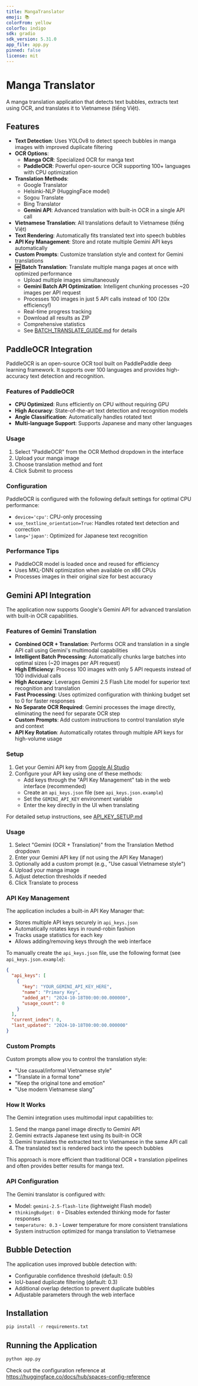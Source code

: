 ```yaml
---
title: MangaTranslator
emoji: 📚
colorFrom: yellow
colorTo: indigo
sdk: gradio
sdk_version: 5.31.0
app_file: app.py
pinned: false
license: mit
---
```


# Manga Translator

A manga translation application that detects text bubbles, extracts text using OCR, and translates it to Vietnamese (tiếng Việt).

## Features

- **Text Detection**: Uses YOLOv8 to detect speech bubbles in manga images with improved duplicate filtering
- **OCR Options**: 
  - **Manga OCR**: Specialized OCR for manga text
  - **PaddleOCR**: Powerful open-source OCR supporting 100+ languages with CPU optimization
- **Translation Methods**: 
  - Google Translator
  - Helsinki-NLP (HuggingFace model)
  - Sogou Translate
  - Bing Translator
  - **Gemini API**: Advanced translation with built-in OCR in a single API call
- **Vietnamese Translation**: All translations default to Vietnamese (tiếng Việt)
- **Text Rendering**: Automatically fits translated text into speech bubbles
- **API Key Management**: Store and rotate multiple Gemini API keys automatically
- **Custom Prompts**: Customize translation style and context for Gemini translations
- **🆕 Batch Translation**: Translate multiple manga pages at once with optimized performance
  - Upload multiple images simultaneously
  - **Gemini Batch API Optimization**: Intelligent chunking processes ~20 images per API request
  - Processes 100 images in just 5 API calls instead of 100 (20x efficiency!)
  - Real-time progress tracking
  - Download all results as ZIP
  - Comprehensive statistics
  - See [BATCH_TRANSLATE_GUIDE.md](BATCH_TRANSLATE_GUIDE.md) for details

## PaddleOCR Integration

PaddleOCR is an open-source OCR tool built on PaddlePaddle deep learning framework. It supports over 100 languages and provides high-accuracy text detection and recognition.

### Features of PaddleOCR

- **CPU Optimized**: Runs efficiently on CPU without requiring GPU
- **High Accuracy**: State-of-the-art text detection and recognition models
- **Angle Classification**: Automatically handles rotated text
- **Multi-language Support**: Supports Japanese and many other languages

### Usage

1. Select "PaddleOCR" from the OCR Method dropdown in the interface
2. Upload your manga image
3. Choose translation method and font
4. Click Submit to process

### Configuration

PaddleOCR is configured with the following default settings for optimal CPU performance:

- `device='cpu'`: CPU-only processing
- `use_textline_orientation=True`: Handles rotated text detection and correction
- `lang='japan'`: Optimized for Japanese text recognition

### Performance Tips

- PaddleOCR model is loaded once and reused for efficiency
- Uses MKL-DNN optimization when available on x86 CPUs
- Processes images in their original size for best accuracy

## Gemini API Integration

The application now supports Google's Gemini API for advanced translation with built-in OCR capabilities.

### Features of Gemini Translation

- **Combined OCR + Translation**: Performs OCR and translation in a single API call using Gemini's multimodal capabilities
- **Intelligent Batch Processing**: Automatically chunks large batches into optimal sizes (~20 images per API request)
- **High Efficiency**: Process 100 images with only 5 API requests instead of 100 individual calls
- **High Accuracy**: Leverages Gemini 2.5 Flash Lite model for superior text recognition and translation
- **Fast Processing**: Uses optimized configuration with thinking budget set to 0 for faster responses
- **No Separate OCR Required**: Gemini processes the image directly, eliminating the need for separate OCR step
- **Custom Prompts**: Add custom instructions to control translation style and context
- **API Key Rotation**: Automatically rotates through multiple API keys for high-volume usage

### Setup

1. Get your Gemini API key from [Google AI Studio](https://makersuite.google.com/app/apikey)
2. Configure your API key using one of these methods:
   - Add keys through the "API Key Management" tab in the web interface (recommended)
   - Create an `api_keys.json` file (see `api_keys.json.example`)
   - Set the `GEMINI_API_KEY` environment variable
   - Enter the key directly in the UI when translating

For detailed setup instructions, see [API_KEY_SETUP.md](API_KEY_SETUP.md)

### Usage

1. Select "Gemini (OCR + Translation)" from the Translation Method dropdown
2. Enter your Gemini API key (if not using the API Key Manager)
3. Optionally add a custom prompt (e.g., "Use casual Vietnamese style")
4. Upload your manga image
5. Adjust detection thresholds if needed
6. Click Translate to process

### API Key Management

The application includes a built-in API Key Manager that:
- Stores multiple API keys securely in `api_keys.json`
- Automatically rotates keys in round-robin fashion
- Tracks usage statistics for each key
- Allows adding/removing keys through the web interface

To manually create the `api_keys.json` file, use the following format (see `api_keys.json.example`):
```json
{
  "api_keys": [
    {
      "key": "YOUR_GEMINI_API_KEY_HERE",
      "name": "Primary Key",
      "added_at": "2024-10-18T00:00:00.000000",
      "usage_count": 0
    }
  ],
  "current_index": 0,
  "last_updated": "2024-10-18T00:00:00.000000"
}
```

### Custom Prompts

Custom prompts allow you to control the translation style:
- "Use casual/informal Vietnamese style"
- "Translate in a formal tone"
- "Keep the original tone and emotion"
- "Use modern Vietnamese slang"

### How It Works

The Gemini integration uses multimodal input capabilities to:
1. Send the manga panel image directly to Gemini API
2. Gemini extracts Japanese text using its built-in OCR
3. Gemini translates the extracted text to Vietnamese in the same API call
4. The translated text is rendered back into the speech bubbles

This approach is more efficient than traditional OCR + translation pipelines and often provides better results for manga text.

### API Configuration

The Gemini translator is configured with:
- Model: `gemini-2.5-flash-lite` (lightweight Flash model)
- `thinkingBudget: 0` - Disables extended thinking mode for faster responses
- `temperature: 0.3` - Lower temperature for more consistent translations
- System instruction optimized for manga translation to Vietnamese

## Bubble Detection

The application uses improved bubble detection with:
- Configurable confidence threshold (default: 0.5)
- IoU-based duplicate filtering (default: 0.3)
- Additional overlap detection to prevent duplicate bubbles
- Adjustable parameters through the web interface

## Installation

```bash
pip install -r requirements.txt
```

## Running the Application

```bash
python app.py
```

Check out the configuration reference at https://huggingface.co/docs/hub/spaces-config-reference